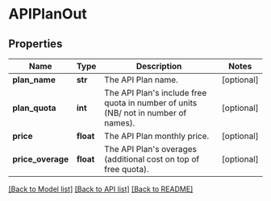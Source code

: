 # APIPlanOut

## Properties
Name | Type | Description | Notes
------------ | ------------- | ------------- | -------------
**plan_name** | **str** | The API Plan name. | [optional] 
**plan_quota** | **int** | The API Plan&#39;s include free quota in number of units (NB/ not in number of names). | [optional] 
**price** | **float** | The API Plan monthly price. | [optional] 
**price_overage** | **float** | The API Plan&#39;s overages (additional cost on top of free quota). | [optional] 

[[Back to Model list]](../README.md#documentation-for-models) [[Back to API list]](../README.md#documentation-for-api-endpoints) [[Back to README]](../README.md)


